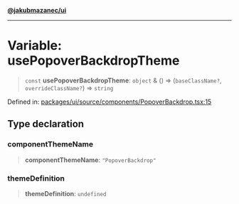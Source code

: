 [**@jakubmazanec/ui**](../README.md)

---

# Variable: usePopoverBackdropTheme

> `const` **usePopoverBackdropTheme**: `object` & () => (`baseClassName?`, `overrideClassName?`) =>
> `string`

Defined in:
[packages/ui/source/components/PopoverBackdrop.tsx:15](https://github.com/jakubmazanec/tools/blob/74fa88a6249b3d486436ae7655f4962bc4a86e11/packages/ui/source/components/PopoverBackdrop.tsx#L15)

## Type declaration

### componentThemeName

> **componentThemeName**: `"PopoverBackdrop"`

### themeDefinition

> **themeDefinition**: `undefined`
